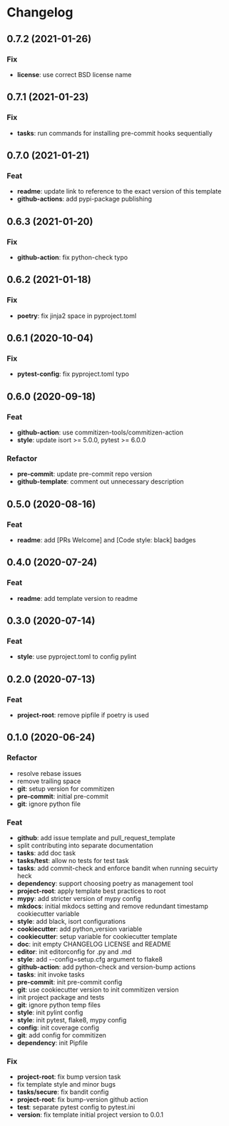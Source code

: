 # Changelog
## 0.7.2 (2021-01-26)

### Fix

- **license**: use correct BSD license name

## 0.7.1 (2021-01-23)

### Fix

- **tasks**: run commands for installing pre-commit hooks sequentially

## 0.7.0 (2021-01-21)

### Feat

- **readme**: update link to reference to the exact version of this template
- **github-actions**: add pypi-package publishing

## 0.6.3 (2021-01-20)

### Fix

- **github-action**: fix python-check typo

## 0.6.2 (2021-01-18)

### Fix

- **poetry**: fix jinja2 space in pyproject.toml

## 0.6.1 (2020-10-04)

### Fix

- **pytest-config**: fix pyproject.toml typo

## 0.6.0 (2020-09-18)

### Feat

- **github-action**: use  commitizen-tools/commitizen-action
- **style**: update isort >= 5.0.0, pytest >= 6.0.0

### Refactor

- **pre-commit**: update pre-commit repo version
- **github-template**: comment out unnecessary description

## 0.5.0 (2020-08-16)

### Feat

- **readme**: add [PRs Welcome] and [Code style: black] badges

## 0.4.0 (2020-07-24)

### Feat

- **readme**: add template version to readme

## 0.3.0 (2020-07-14)

### Feat

- **style**: use pyproject.toml to config pylint

## 0.2.0 (2020-07-13)

### Feat

- **project-root**: remove pipfile if poetry is used

## 0.1.0 (2020-06-24)

### Refactor

- resolve rebase issues
- remove trailing space
- **git**: setup version for commitizen
- **pre-commit**: initial pre-commit
- **git**: ignore python file

### Feat

- **github**: add issue template and pull_request_template
- split contributing into separate documentation
- **tasks**: add doc task
- **tasks/test**: allow no tests for test task
- **tasks**: add commit-check and enforce bandit when running secuirty heck
- **dependency**: support choosing poetry as management tool
- **project-root**: apply template best practices to root
- **mypy**: add stricter version of mypy config
- **mkdocs**: initial mkdocs setting and remove redundant timestamp cookiecutter variable
- **style**: add black, isort configurations
- **cookiecutter**: add python_version variable
- **cookiecutter**: setup variable for cookiecutter template
- **doc**: init empty CHANGELOG LICENSE and README
- **editor**: init editorconfig for .py and .md
- **style**: add --config=setup.cfg argument to flake8
- **github-action**: add python-check and version-bump actions
- **tasks**: init invoke tasks
- **pre-commit**: init pre-commit config
- **git**: use cookiecutter version to init commitizen version
- init project package and tests
- **git**: ignore python temp files
- **style**: init pylint config
- **style**: init pytest, flake8, mypy config
- **config**: init coverage config
- **git**: add config for commitizen
- **dependency**: init Pipfile

### Fix

- **project-root**: fix bump version task
- fix template style and minor bugs
- **tasks/secure**: fix bandit config
- **project-root**: fix bump-version github action
- **test**: separate pytest config to pytest.ini
- **version**: fix template initial project version to 0.0.1
